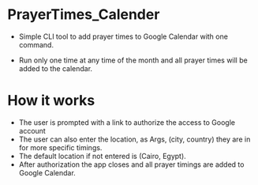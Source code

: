 # PrayerTimes_Calender
- Simple CLI tool to add prayer times to Google Calendar with one command.

- Run only one time at any time of the month and all prayer times will be added to the calendar.

# How it works
- The user is prompted with a link to authorize the access to Google account
- The user can also enter the location, as Args, (city, country) they are in for more specific timings.
- The default location if not entered is (Cairo, Egypt).
- After authorization the app closes and all prayer timings are added to Google Calendar.
